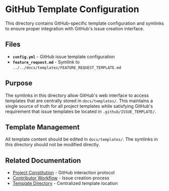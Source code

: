 # GitHub Template Configuration

This directory contains GitHub-specific template configuration and symlinks to ensure proper integration with GitHub's issue creation interface.

## Files

- **`config.yml`** - GitHub issue template configuration
- **`feature_request.md`** - Symlink to `../../docs/templates/FEATURE_REQUEST_TEMPLATE.md`

## Purpose

The symlinks in this directory allow GitHub's web interface to access templates that are centrally stored in `docs/templates/`. This maintains a single source of truth for all project templates while satisfying GitHub's requirement that issue templates be located in `.github/ISSUE_TEMPLATE/`.

## Template Management

All template content should be edited in `docs/templates/`. The symlinks in this directory should not be modified directly.

## Related Documentation

- [Project Constitution](../../docs/PROJECT_CONSTITUTION.md) - GitHub interaction protocol
- [Contributor Workflow](../../docs/CONTRIBUTING.md) - Issue creation process
- [Template Directory](../../docs/templates/) - Centralized template location